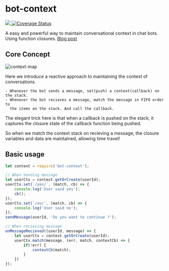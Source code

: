 # bot-context
<a href="https://travis-ci.org/ashubham/bot-context">
  <img src="https://api.travis-ci.org/ashubham/bot-context.svg?branch=master" class="badge">
</a>
<a href='https://coveralls.io/github/ashubham/bot-context?branch=master'>
    <img src='https://coveralls.io/repos/github/ashubham/bot-context/badge.svg?branch=master' alt='Coverage Status' />
</a>


A easy and powerful way to maintain conversational context in chat bots. Using function closures.
[Blog post](https://medium.com/@ashishshubham/maintaining-context-in-chatbots-2016b6a5b7c6#.z08lc981s)

## Core Concept

![context-map](https://lh4.googleusercontent.com/9AXBgK_91zfuBavDWHl6Fg2gv9_wEUY38r8Et48udtOpT9__Y4xYfj82TwktdnULF4lBVYE96veXPaU=w2412-h1470)

Here we introduce a reactive approach to maintaining the context of conversations. 

    - Whenever the bot sends a message, set(push) a context(callback) on the stack.
    - Whenever the bot recieves a message, match the message in FIFO order to 
      the items on the stack. And call the callback.

The elegant trick here is that when a callback is pushed on the stack, 
it captures the closure state of the callback function being pushed. 

So when we match the context stack on recieving a message, the closure variables and data
are maintained, allowing time travel!

## Basic usage

```javascript
let context = require('bot-context');

// When Sending message
let userCtx = context.getOrCreate(userId);
userCtx.set(`/yes/`, (match, cb) => {
    console.log('User said yes');
    cb();
});
userCtx.set(`/no/`, (match, cb) => {
    console.log('User said no');
});
sendMessage(userId, 'Do you want to continue ?');

// When recieving message
onMessageRecieved((userId, message) => {
    let userCtx = context.getOrCreate(userId);
    userCtx.match(message, (err, match, contextCb) => {
        if(!err) {
            contextCb(match);
        }
    })
});
```
